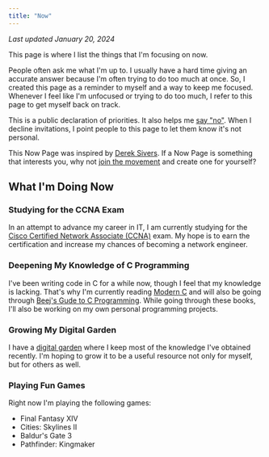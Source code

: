 ```yaml
---
title: "Now"
---
```


_Last updated January 20, 2024_

This page is where I list the things that I'm focusing on now.

People often ask me what I'm up to. I usually have a hard time giving an accurate answer because I'm often trying to do too much at once. So, I created this page as a reminder to myself and a way to keep me focused. Whenever I feel like I'm unfocused or trying to do too much, I refer to this page to get myself back on track.

This is a public declaration of priorities. It also helps me [say "no"](https://sive.rs/no2). When I decline invitations, I point people to this page to let them know it's not personal.

This Now Page was inspired by [Derek Sivers](https://sive.rs/nowff). If a Now Page is something that interests you, why not [join the movement](https://nownownow.com/about) and create one for yourself?

## What I'm Doing Now

### Studying for the CCNA Exam

In an attempt to advance my career in IT, I am currently studying for the [Cisco Certified Network Associate (CCNA)](https://learningnetwork.cisco.com/s/ccna) exam. My hope is to earn the certification and increase my chances of becoming a network engineer.

### Deepening My Knowledge of C Programming

I've been writing code in C for a while now, though I feel that my knowledge is lacking. That's why I'm currently reading [Modern C](https://www.manning.com/books/modern-c) and will also be going through [Beej's Gude to C Programming](https://beej.us/guide/bgc/). While going through these books, I'll also be working on my own personal programming projects.

### Growing My Digital Garden

I have a [digital garden](https://wiki.julianneadams.dev) where I keep most of the knowledge I've obtained recently. I'm hoping to grow it to be a useful resource not only for myself, but for others as well.

### Playing Fun Games

Right now I'm playing the following games:

- Final Fantasy XIV
- Cities: Skylines II
- Baldur's Gate 3
- Pathfinder: Kingmaker
